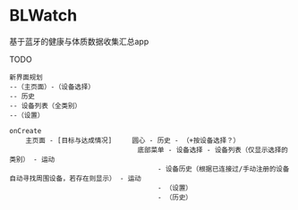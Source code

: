 # BLWatch
基于蓝牙的健康与体质数据收集汇总app

TODO

	新界面规划
	--（主页面）-（设备选择）
	-- 历史
	-- 设备列表（全类别）
	--（设置）

	onCreate
		主页面 - [目标与达成情况]		圆心 - 历史 - （+按设备选择？）
									底部菜单 - 设备选择 - 设备列表（仅显示选择的类别） - 运动
										 - 设备历史（根据已连接过/手动注册的设备自动寻找周围设备，若存在则显示） - 运动
										 - （设置）
										 - （历史）
